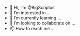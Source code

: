 - 👋 Hi, I’m @BigScriptus
- 👀 I’m interested in ...
- 🌱 I’m currently learning ...
- 💞️ I’m looking to collaborate on ...
- 📫 How to reach me ...

<!---
BigScriptus/BigScriptus is a ✨ special ✨ repository because its `README.md` (this file) appears on your GitHub profile.
You can click the Preview link to take a look at your changes.
--->
